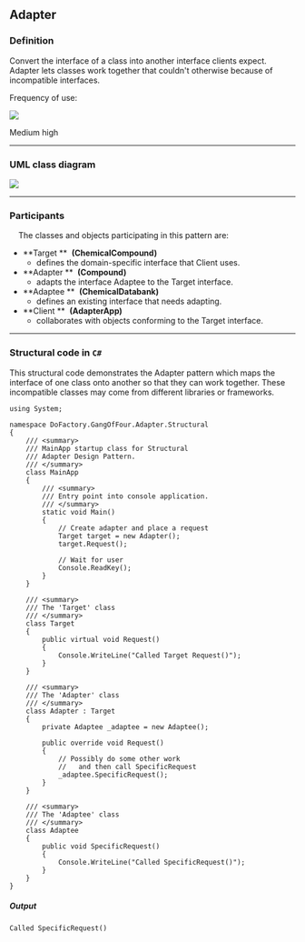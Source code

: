 Adapter
------

### Definition

Convert the interface of a class into another interface clients expect. Adapter lets classes work together that couldn't otherwise because of incompatible interfaces.

Frequency of use:

![](https://www.dofactory.com/images/patterns/use_medium_high.jpg)

Medium high

* * * * *

### UML class diagram

![](https://www.dofactory.com/images/diagrams/net/adapter.gif)

* * * * *

### Participants

    The classes and objects participating in this pattern are:

-   **Target **  **(ChemicalCompound)**
    -   defines the domain-specific interface that Client uses.
-   **Adapter **  **(Compound)**
    -   adapts the interface Adaptee to the Target interface.
-   **Adaptee **  **(ChemicalDatabank)**
    -   defines an existing interface that needs adapting.
-   **Client **  **(AdapterApp)**
    -   collaborates with objects conforming to the Target interface.

* * * * *

### Structural code in `C#`

This structural code demonstrates the Adapter pattern which maps the interface of one class onto another so that they can work together. These incompatible classes may come from different libraries or frameworks.

    using System;
    
    namespace DoFactory.GangOfFour.Adapter.Structural
    {
        /// <summary>
        /// MainApp startup class for Structural
        /// Adapter Design Pattern.
        /// </summary>
        class MainApp
        {
            /// <summary>
            /// Entry point into console application.
            /// </summary>
            static void Main()
            {
                // Create adapter and place a request
                Target target = new Adapter();
                target.Request();
    
                // Wait for user
                Console.ReadKey();
            }
        }
    
        /// <summary>
        /// The 'Target' class
        /// </summary>
        class Target
        {
            public virtual void Request()
            {
                Console.WriteLine("Called Target Request()");
            }
        }
    
        /// <summary>
        /// The 'Adapter' class
        /// </summary>
        class Adapter : Target
        {
            private Adaptee _adaptee = new Adaptee();
    
            public override void Request()
            {
                // Possibly do some other work
                //   and then call SpecificRequest
                _adaptee.SpecificRequest();
            }
        }
    
        /// <summary>
        /// The 'Adaptee' class
        /// </summary>
        class Adaptee
        {
            public void SpecificRequest()
            {
                Console.WriteLine("Called SpecificRequest()");
            }
        }
    }

##### Output

    Called SpecificRequest()